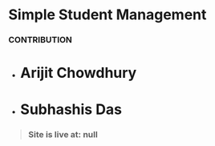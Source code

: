 ﻿# Simple Student Management

### CONTRIBUTION
* # Arijit Chowdhury
* # Subhashis Das


> ### Site is live at: null
